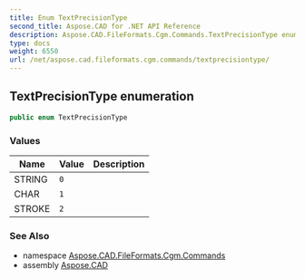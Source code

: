 ```yaml
---
title: Enum TextPrecisionType
second_title: Aspose.CAD for .NET API Reference
description: Aspose.CAD.FileFormats.Cgm.Commands.TextPrecisionType enum. 
type: docs
weight: 6550
url: /net/aspose.cad.fileformats.cgm.commands/textprecisiontype/
---
```

## TextPrecisionType enumeration

```csharp
public enum TextPrecisionType
```

### Values

| Name | Value | Description |
| --- | --- | --- |
| STRING | `0` |  |
| CHAR | `1` |  |
| STROKE | `2` |  |

### See Also

* namespace [Aspose.CAD.FileFormats.Cgm.Commands](../../aspose.cad.fileformats.cgm.commands/)
* assembly [Aspose.CAD](../../)


